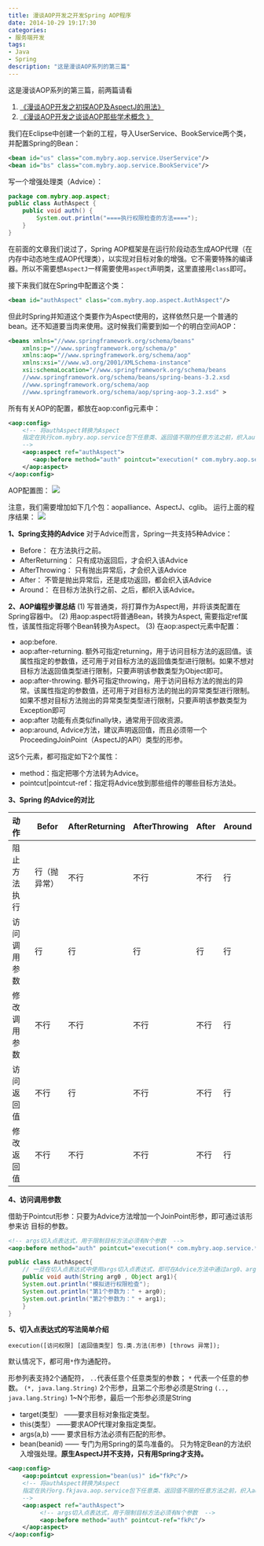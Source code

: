 ```yaml
---
title: 漫谈AOP开发之开发Spring AOP程序
date: 2014-10-29 19:17:30
categories:
- 服务端开发
tags:
- Java
- Spring
description: "这是漫谈AOP系列的第三篇"
---
```


这是漫谈AOP系列的第三篇，前两篇请看
1. [《漫谈AOP开发之初探AOP及AspectJ的用法》](/2017/10/26/漫谈AOP开发之初探AOP及AspectJ的用法/)
2. [《漫谈AOP开发之谈谈AOP那些学术概念 》](/2014/10/28/漫谈AOP开发之谈谈AOP那些学术概念/)

我们在Eclipse中创建一个新的工程，导入UserService、BookService两个类，并配置Spring的Bean：
```xml
<bean id="us" class="com.mybry.aop.service.UserService"/>
<bean id="bs" class="com.mybry.aop.service.BookService"/>
```

写一个增强处理类（Advice）：
```java
package com.mybry.aop.aspect;
public class AuthAspect {
    public void auth() {
        System.out.println("====执行权限检查的方法====");
    }
}
```

在前面的文章我们说过了，Spring AOP框架是在运行阶段动态生成AOP代理（在内存中动态地生成AOP代理类），以实现对目标对象的增强。它不需要特殊的编译器。所以不需要想`AspectJ`一样需要使用`aspect`声明类，这里直接用`class`即可。

接下来我们就在Spring中配置这个类：
```xml
<bean id="authAspect" class="com.mybry.aop.aspect.AuthAspect"/>
```

但此时Spring并知道这个类要作为Aspect使用的，这样依然只是一个普通的bean。还不知道要当肉来使用。这时候我们需要到如一个的明白空间AOP：
```xml
<beans xmlns="//www.springframework.org/schema/beans"
    xmlns:p="//www.springframework.org/schema/p"
    xmlns:aop="//www.springframework.org/schema/aop"
    xmlns:xsi="//www.w3.org/2001/XMLSchema-instance"
    xsi:schemaLocation="//www.springframework.org/schema/beans
    //www.springframework.org/schema/beans/spring-beans-3.2.xsd
    //www.springframework.org/schema/aop
    //www.springframework.org/schema/aop/spring-aop-3.2.xsd" >
```

所有有关AOP的配置，都放在aop:config元素中：
```xml
<aop:config>
    <!-- 将authAspect转换为Aspect 
	指定在执行com.mybry.aop.service包下任意类、返回值不限的任意方法之前，织入auth方法。
    -->
    <aop:aspect ref="authAspect">
       <aop:before method="auth" pointcut="execution(* com.mybry.aop.service.*.*(..))"/>
    </aop:aspect>
</aop:config>
```

AOP配置图：
![](//ww1.sinaimg.cn/large/006tNc79ly1g5d7vbn9l1j30fe0bqmyv.jpg)

注意，我们需要增加如下几个包：aopalliance、AspectJ、cglib。
运行上面的程序结果：
![](//ww2.sinaimg.cn/large/006tNc79ly1g5d7vclk0hj30fe076dii.jpg)

**1、Spring支持的Advice**
对于Advice而言，Spring一共支持5种Advice：
- Before： 在方法执行之前。
- AfterReturning： 只有成功返回后，才会织入该Advice
- AfterThrowing： 只有抛出异常后，才会织入该Advice
- After： 不管是抛出异常后，还是成功返回，都会织入该Advice
- Around： 在目标方法执行之前、之后，都织入该Advice。

**2、AOP编程步骤总结**
(1) 写普通类，将打算作为Aspect用，并将该类配置在Spring容器中。
(2) 用aop:aspect将普通Bean，转换为Aspect, 需要指定ref属性，该属性指定将哪个Bean转换为Aspect。
(3) 在aop:aspect元素中配置：
- aop:before.
- aop:after-returning. 额外可指定returning，用于访问目标方法的返回值。该属性指定的参数值，还可用于对目标方法的返回值类型进行限制。如果不想对目标方法返回值类型进行限制，只要声明该参数类型为Object即可。
- aop:after-throwing. 额外可指定throwing，用于访问目标方法的抛出的异常。该属性指定的参数值，还可用于对目标方法的抛出的异常类型进行限制。如果不想对目标方法抛出的异常类型类型进行限制，只要声明该参数类型为Exception即可
- aop:after  功能有点类似finally块，通常用于回收资源。
- aop:around, Advice方法，建议声明返回值，而且必须带一个ProceedingJoinPoint（AspectJ的API）类型的形参。

这5个元素，都可指定如下2个属性：
- method：指定把哪个方法转为Advice。
- pointcut|pointcut-ref：指定将Advice放到那些组件的哪些目标方法处。    

**3、Spring 的Advice的对比**

| 动作 | Befor | AfterReturning | AfterThrowing | After | Around |
|:---|----|----|---|----|----|
| 阻止方法执行	| 行（抛异常） | 不行 | 不行 | 不行 | 行 |
| 访问调用参数	| 行         | 行   | 行   | 行  | 行 |
| 修改调用参数	| 不行        |不行  |不行  |不行  | 行 |
| 访问返回值	     |不行         |行   | 不行 | 不行 | 行 |
| 修改返回值	    | 不行         | 不行 | 不行 | 不行 | 行 |

**4、访问调用参数**

借助于Pointcut形参：只要为Advice方法增加一个JoinPoint形参，即可通过该形参来访 目标的参数。
```xml
<!-- args切入点表达式，用于限制目标方法必须有N个参数  -->
<aop:before method="auth" pointcut="execution(* com.mybry.aop.service.*.*(..)) and args(arg0, arg1) "/>
```

```java
public class AuthAspect{
    // 一旦在切入点表达式中使用args切入点表达式，即可在Advice方法中通过arg0、arg1来访问目标方法的调用参数
    public void auth(String arg0 , Object arg1){
	System.out.println("模拟进行权限检查");
	System.out.println("第1个参数为：" + arg0);
	System.out.println("第2个参数为：" + arg1);
    }
}
```

**5、切入点表达式的写法简单介绍**
```
execution([访问权限] [返回值类型] 包.类.方法(形参) [throws 异常]);
```
默认情况下，都可用`*`作为通配符。

形参列表支持2个通配符， `..`代表任意个任意类型的参数； `*` 代表一个任意的参数。
`(*, java.lang.String)` 2个形参，且第二个形参必须是String
`(.., java.lang.String)` 1~N个形参，最后一个形参必须是String
- target(类型） ——要求目标对象指定类型。
- this(类型） ——要求AOP代理对象指定类型。
- args(a,b) —— 要求目标方法必须有匹配的形参。
- bean(beanid) —— 专门为用Spring的菜鸟准备的。 只为特定Bean的方法织入增强处理。**原生AspectJ并不支持，只有用Spring才支持。**

```xml
<aop:config>
    <aop:pointcut expression="bean(us)" id="fkPc"/>
	<!-- 将authAspect转换为Aspect 
	指定在执行org.fkjava.aop.service包下任意类、返回值不限的任意方法之前，织入auth方法。
	-->
	<aop:aspect ref="authAspect">
	     <!-- args切入点表达式，用于限制目标方法必须有N个参数  -->
	     <aop:before method="auth" pointcut-ref="fkPc"/>	        
	</aop:aspect>
</aop:config>
```

